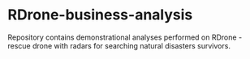 # RDrone-business-analysis
Repository contains demonstrational analyses performed on RDrone - rescue drone with radars for searching natural disasters survivors.
